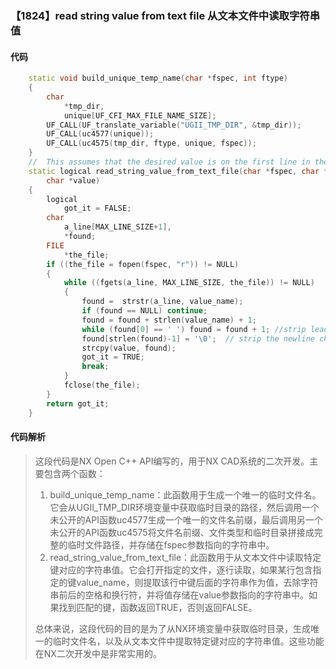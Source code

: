 ### 【1824】read string value from text file 从文本文件中读取字符串值

#### 代码

```cpp
    static void build_unique_temp_name(char *fspec, int ftype)  
    {  
        char  
            *tmp_dir,  
            unique[UF_CFI_MAX_FILE_NAME_SIZE];  
        UF_CALL(UF_translate_variable("UGII_TMP_DIR", &tmp_dir));  
        UF_CALL(uc4577(unique));  
        UF_CALL(uc4575(tmp_dir, ftype, unique, fspec));  
    }  
    //  This assumes that the desired value is on the first line in the text file which has the given value_name string.  
    static logical read_string_value_from_text_file(char *fspec, char *value_name,  
        char *value)  
    {  
        logical  
            got_it = FALSE;  
        char  
            a_line[MAX_LINE_SIZE+1],  
            *found;  
        FILE  
            *the_file;  
        if ((the_file = fopen(fspec, "r")) != NULL)  
        {  
            while ((fgets(a_line, MAX_LINE_SIZE, the_file)) != NULL)  
            {  
                found =  strstr(a_line, value_name);  
                if (found == NULL) continue;  
                found = found + strlen(value_name) + 1;  
                while (found[0] == ' ') found = found + 1; //strip leading spaces  
                found[strlen(found)-1] = '\0';  // strip the newline character  
                strcpy(value, found);  
                got_it = TRUE;  
                break;  
            }  
            fclose(the_file);  
        }  
        return got_it;  
    }

```

#### 代码解析

> 这段代码是NX Open C++ API编写的，用于NX CAD系统的二次开发。主要包含两个函数：
>
> 1. build_unique_temp_name：此函数用于生成一个唯一的临时文件名。它会从UGII_TMP_DIR环境变量中获取临时目录的路径，然后调用一个未公开的API函数uc4577生成一个唯一的文件名前缀，最后调用另一个未公开的API函数uc4575将文件名前缀、文件类型和临时目录拼接成完整的临时文件路径，并存储在fspec参数指向的字符串中。
> 2. read_string_value_from_text_file：此函数用于从文本文件中读取特定键对应的字符串值。它会打开指定的文件，逐行读取，如果某行包含指定的键value_name，则提取该行中键后面的字符串作为值，去除字符串前后的空格和换行符，并将值存储在value参数指向的字符串中。如果找到匹配的键，函数返回TRUE，否则返回FALSE。
>
> 总体来说，这段代码的目的是为了从NX环境变量中获取临时目录，生成唯一的临时文件名，以及从文本文件中提取特定键对应的字符串值。这些功能在NX二次开发中是非常实用的。
>
